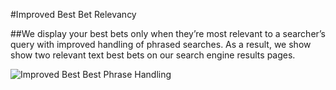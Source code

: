 #Improved Best Bet Relevancy

##We display your best bets only when they’re most relevant to a searcher’s query with improved handling of phrased searches. As a result, we show show two relevant text best bets on our search engine results pages.

![Improved Best Best Phrase Handling](http://f22818b4dfc10241d8a3-f1564c64756a8cfee25b6b19953b1d23.r31.cf2.rackcdn.com/feature-improved-BB-relevancy.png "Improved Best Best Phrase Handling")